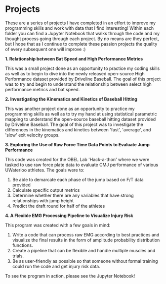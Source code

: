 # Projects

These are a series of projects I have completed in an effort to improve my programming skills and work with data that I find interesting! Within each folder you can find a Jupyter Notebook that walks through the code and my thought process going through each project. By no means are they perfect, but I hope that as I continue to complete these passion projects the quality of every subsequent one will improve :)

**1. Relationship between Bat Speed and High Performance Metrics**

This was a small project done as an opportunity to practice my coding skills as well as to begin to dive into the newly released open-source High Performance dataset provided by Driveline Baseball. The goal of this project was to try and begin to understand the relationship between select high performance metrics and bat speed.

**2. Investigating the Kinematics and Kinetics of Baseball Hitting**

This was another project done as an opportunity to practice my programming skills as well as to try my hand at using statistical parametric mapping to understand the open-source baseball hitting dataset provided by Driveline Baseball. The goal of this project was to investigate the differences in the kinematics and kinetics between 'fast', 'average', and 'slow' exit velocity groups. 

**3. Exploring the Use of Raw Force Time Data Points to Evaluate Jump Performance**

This code was created for the OBEL Lab 'Hack-a-thon' where we were tasked to use raw force plate data to evaluate CMJ performance of various UWaterloo athletes. The goals were to:
1) Be able to demarcate each phase of the jump based on F/T data provided
2) Calculate specific output metrics
3) Determine whether there are any variables that have strong relationships with jump height
4) Predict the draft round for half of the athletes

**4. A Flexible EMG Processing Pipeline to Visualize Injury Risk**

This program was created with a few goals in mind:

1) Write a code that can process raw EMG according to best practices and visualize the final results in the form of amplitude probability distribution functions.
2) Create a pipeline that can be flexible and handle multiple muscles and trials. 
3) Be as user-friendly as possible so that someone without formal training could run the code and get injury risk data.
   
To see the program in action, please see the Jupyter Notebook!
